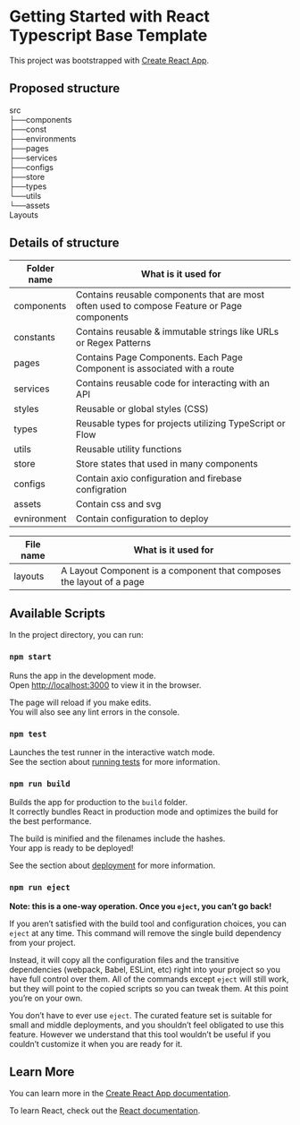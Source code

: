 # Getting Started with React Typescript Base Template

This project was bootstrapped with [Create React App](https://github.com/facebook/create-react-app).

## Proposed structure
src<br/>
├──components<br/>
├──const<br/>
├──environments<br/>
├──pages<br/>
├──services<br/>
├──configs<br/>
├──store<br/>
├──types<br/>
└──utils<br/>
└──assets<br/>
Layouts<br/>

## Details of structure
| Folder name  | What is it used for |
| ------------- | ------------- |
| components  | Contains reusable components that are most often used to compose Feature or Page components |
| constants  | Contains reusable & immutable strings like URLs or Regex Patterns |
| pages  | Contains Page Components. Each Page Component is associated with a route |
| services  | Contains reusable code for interacting with an API |
| styles  | Reusable or global styles (CSS) |
| types  | Reusable types for projects utilizing TypeScript or Flow |
| utils  | Reusable utility functions |
| store  | Store states that used in many components |
| configs  | Contain axio configuration and firebase configration |
| assets  | Contain css and svg  |
| evnironment  | Contain configuration to deploy  |

| File name  | What is it used for |
| ------------- | ------------- |
| layouts  | A Layout Component is a component that composes the layout of a page |

## Available Scripts

In the project directory, you can run:

### `npm start`

Runs the app in the development mode.\
Open [http://localhost:3000](http://localhost:3000) to view it in the browser.

The page will reload if you make edits.\
You will also see any lint errors in the console.

### `npm test`

Launches the test runner in the interactive watch mode.\
See the section about [running tests](https://facebook.github.io/create-react-app/docs/running-tests) for more information.

### `npm run build`

Builds the app for production to the `build` folder.\
It correctly bundles React in production mode and optimizes the build for the best performance.

The build is minified and the filenames include the hashes.\
Your app is ready to be deployed!

See the section about [deployment](https://facebook.github.io/create-react-app/docs/deployment) for more information.

### `npm run eject`

**Note: this is a one-way operation. Once you `eject`, you can’t go back!**

If you aren’t satisfied with the build tool and configuration choices, you can `eject` at any time. This command will remove the single build dependency from your project.

Instead, it will copy all the configuration files and the transitive dependencies (webpack, Babel, ESLint, etc) right into your project so you have full control over them. All of the commands except `eject` will still work, but they will point to the copied scripts so you can tweak them. At this point you’re on your own.

You don’t have to ever use `eject`. The curated feature set is suitable for small and middle deployments, and you shouldn’t feel obligated to use this feature. However we understand that this tool wouldn’t be useful if you couldn’t customize it when you are ready for it.

## Learn More

You can learn more in the [Create React App documentation](https://facebook.github.io/create-react-app/docs/getting-started).

To learn React, check out the [React documentation](https://reactjs.org/).
